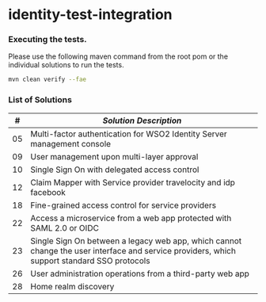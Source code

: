 # identity-test-integration

### Executing the tests.
Please use the following maven command from the root pom or the individual solutions to run the tests.
```bash
mvn clean verify --fae
```

### List of Solutions

| #  | *Solution Description*  |
|---|---|
| 05  | Multi-factor authentication for WSO2 Identity Server management console  |
| 09  | User management upon multi-layer approval  |
| 10  | Single Sign On with delegated access control  |
| 12  | Claim Mapper with Service provider travelocity and idp facebook  |
| 18  | Fine-grained access control for service providers  |
| 22  | Access a microservice from a web app protected with SAML 2.0 or OIDC  |
| 23  | Single Sign On between a legacy web app, which cannot change the user interface and service providers, which support standard SSO protocols  |
| 26  | User administration operations from a third-party web app  |
| 28  | Home realm discovery  |
